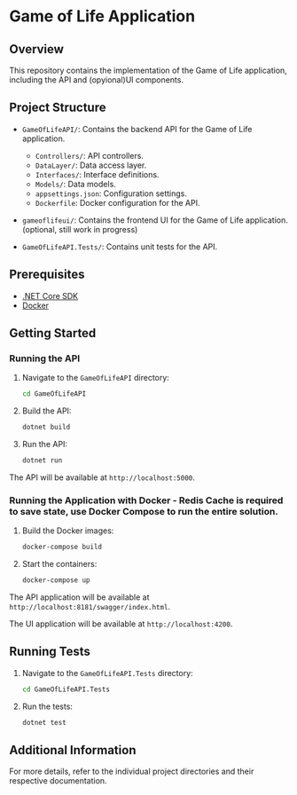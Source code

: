 # Game of Life Application

## Overview

This repository contains the implementation of the Game of Life application, including the API and (opyional)UI components.

## Project Structure

- `GameOfLifeAPI/`: Contains the backend API for the Game of Life application.
  - `Controllers/`: API controllers.
  - `DataLayer/`: Data access layer.
  - `Interfaces/`: Interface definitions.
  - `Models/`: Data models.
  - `appsettings.json`: Configuration settings.
  - `Dockerfile`: Docker configuration for the API.
- `gameoflifeui/`: Contains the frontend UI for the Game of Life application. (optional, still work in progress)

- `GameOfLifeAPI.Tests/`: Contains unit tests for the API.

## Prerequisites

- [.NET Core SDK](https://dotnet.microsoft.com/download)
- [Docker](https://www.docker.com/get-started)

## Getting Started

### Running the API

1. Navigate to the `GameOfLifeAPI` directory:
    ```sh
    cd GameOfLifeAPI
    ```

2. Build the API:
    ```sh
    dotnet build
    ```

3. Run the API:
    ```sh
    dotnet run
    ```

The API will be available at `http://localhost:5000`.

### Running the Application with Docker - Redis Cache is required to save state, use Docker Compose to run the entire solution. 

1. Build the Docker images:
    ```sh
    docker-compose build
    ```

2. Start the containers:
    ```sh
    docker-compose up
    ```

The API application will be available at `http://localhost:8181/swagger/index.html`.

The UI application will be available at `http://localhost:4200`.

## Running Tests

1. Navigate to the `GameOfLifeAPI.Tests` directory:
    ```sh
    cd GameOfLifeAPI.Tests
    ```

2. Run the tests:
    ```sh
    dotnet test
    ```

## Additional Information

For more details, refer to the individual project directories and their respective documentation.